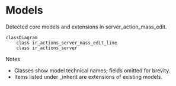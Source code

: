 # Models

Detected core models and extensions in server_action_mass_edit.

```mermaid
classDiagram
    class ir_actions_server_mass_edit_line
    class ir_actions_server
```

Notes
- Classes show model technical names; fields omitted for brevity.
- Items listed under _inherit are extensions of existing models.
